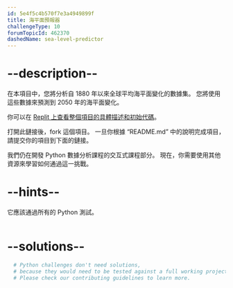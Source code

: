 ```yaml
---
id: 5e4f5c4b570f7e3a4949899f
title: 海平面預報器
challengeType: 10
forumTopicId: 462370
dashedName: sea-level-predictor
---
```


# --description--

在本項目中，您將分析自 1880 年以來全球平均海平面變化的數據集。 您將使用這些數據來預測到 2050 年的海平面變化。

你可以在 [Replit 上查看整個項目的具體描述和初始代碼](https://replit.com/github/freeCodeCamp/boilerplate-sea-level-predictor)。

打開此鏈接後，fork 這個項目。 一旦你根據 “README.md” 中的說明完成項目，請提交你的項目到下面的鏈接。

我們仍在開發 Python 數據分析課程的交互式課程部分。 現在，你需要使用其他資源來學習如何通過這一挑戰。

# --hints--

它應該通過所有的 Python 測試。

```js

```

# --solutions--

```py
  # Python challenges don't need solutions,
  # because they would need to be tested against a full working project.
  # Please check our contributing guidelines to learn more.
```
